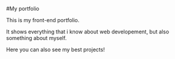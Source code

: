 #My portfolio

This is my front-end portfolio.

It shows everything that i know about web developement, but also something about myself.

Here you can also see my best projects!
